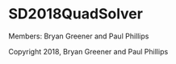 # SD2018QuadSolver
Members: Bryan Greener and Paul Phillips

Copyright 2018, Bryan Greener and Paul Phillips
